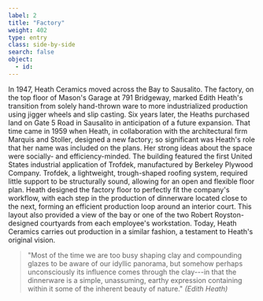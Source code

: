 ```yaml
---
label: 2
title: "Factory"
weight: 402
type: entry
class: side-by-side
search: false
object:
  - id:
---
```

In 1947, Heath Ceramics moved across the Bay to Sausalito. The factory, on the top floor of Mason's Garage at 791 Bridgeway, marked Edith Heath's transition from solely hand-thrown ware to more industrialized production using jigger wheels and slip casting. Six years later, the Heaths purchased land on Gate 5 Road in Sausalito in anticipation of a future expansion. That time came in 1959 when Heath, in collaboration with the architectural firm Marquis and Stoller, designed a new factory; so significant was Heath's role that her name was included on the plans. Her strong ideas about the space were socially- and efficiency-minded. The building featured the first United States industrial application of Trofdek, manufactured by Berkeley Plywood Company. Trofdek, a lightweight, trough-shaped roofing system, required little support to be structurally sound, allowing for an open and flexible floor plan. Heath designed the factory floor to perfectly fit the company's workflow, with each step in the production of dinnerware located close to the next, forming an efficient production loop around an interior court. This layout also provided a view of the bay or one of the two Robert Royston-designed courtyards from each employee's workstation. Today, Heath Ceramics carries out production in a similar fashion, a testament to Heath's original vision.

>"Most of the time we are too busy shaping clay and compounding glazes to be aware of our idyllic panorama, but somehow perhaps unconsciously its influence comes through the clay---in that the dinnerware is a simple, unassuming, earthy expression containing within it some of the inherent beauty of nature." *(Edith Heath)*


